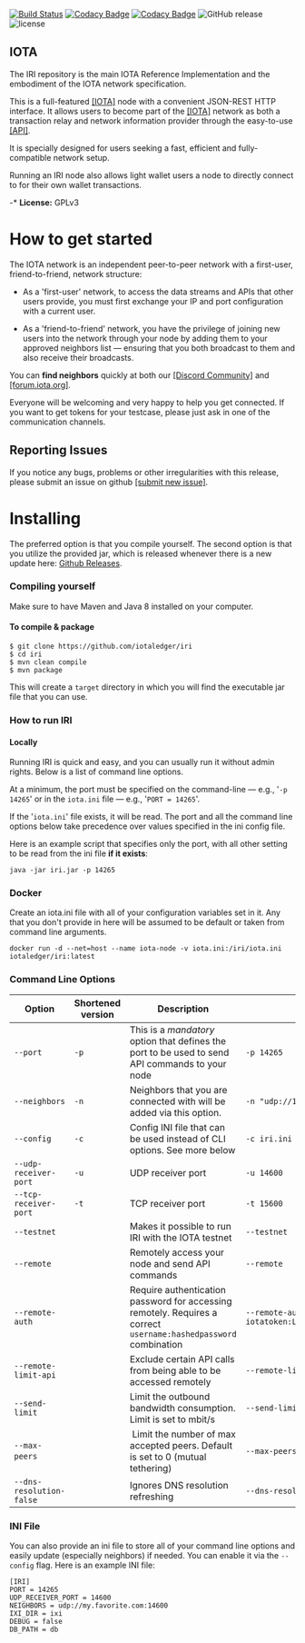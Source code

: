 [![Build Status](https://travis-ci.org/iotaledger/iri.svg?branch=dev)](https://travis-ci.org/iotaledger/iri)
[![Codacy Badge](https://api.codacy.com/project/badge/Grade/dba5b7ae42024718893991e767390135)](https://www.codacy.com/app/iotaledger/iri?utm_source=github.com&amp;utm_medium=referral&amp;utm_content=iotaledger/iri&amp;utm_campaign=Badge_Grade)
[![Codacy Badge](https://api.codacy.com/project/badge/Coverage/dba5b7ae42024718893991e767390135)](https://www.codacy.com/app/iotaledger/iri?utm_source=github.com&utm_medium=referral&utm_content=iotaledger/iri&utm_campaign=Badge_Coverage)
![GitHub release](https://img.shields.io/github/release/iotaledger/iri.svg)
![license](https://img.shields.io/github/license/iotaledger/iri.svg)

## IOTA

The IRI repository is the main IOTA Reference Implementation and the embodiment of the IOTA network specification. 

This is a full-featured [[IOTA]](https://iota.org/) node with a convenient JSON-REST HTTP interface.
It allows users to become part of the [[IOTA]](https://iota.org) network as both a transaction relay
and network information provider through the easy-to-use [[API]](https://iota.readme.io/reference).

It is specially designed for users seeking a fast, efficient and fully-compatible network setup.

Running an IRI node also allows light wallet users a node to directly connect to for their own wallet transactions.

-* **License:** GPLv3

# How to get started

The IOTA network is an independent peer-to-peer network with a first-user, friend-to-friend, network structure:

- As a 'first-user' network, to access the data streams and APIs that other users provide, you must first exchange your IP and port configuration with a current user.

- As a 'friend-to-friend' network, you have the privilege of joining new users into the network through your node
by adding them to your approved neighbors list — ensuring that you both broadcast to them and also receive their broadcasts.

You can **find neighbors** quickly at both our [[Discord Community]](https://discord.gg/7Gu2mG5) and [[forum.iota.org]](https://forum.iota.org/).
 
Everyone will be welcoming and very happy to help you get connected.
If you want to get tokens for your testcase, please just ask in one of the communication channels.

## Reporting Issues

If you notice any bugs, problems or other irregularities with this release,
please submit an issue on github [[submit new issue]](https://github.com/iotaledger/iri/issues/new).

# Installing

The preferred option is that you compile yourself.
The second option is that you utilize the provided jar, 
which is released whenever there is a new update here: [Github Releases](https://github.com/iotaledger/iri/releases).

### Compiling yourself  

Make sure to have Maven and Java 8 installed on your computer.

#### To compile & package
```
$ git clone https://github.com/iotaledger/iri
$ cd iri
$ mvn clean compile
$ mvn package
```

This will create a `target` directory in which you will find the executable jar file that you can use.

### How to run IRI 

#### Locally

Running IRI is quick and easy, and you can usually run it without admin rights.
Below is a list of command line options.

At a minimum, the port must be specified on the command-line — e.g., '`-p 14265`' 
or in the `iota.ini` file — e.g., '`PORT = 14265`'.

If the '`iota.ini`' file exists, it will be read.
The port and all the command line options below take precedence over values specified in the ini config file.

Here is an example script that specifies only the port, with all other setting to be read from the ini file **if it exists**:

```
java -jar iri.jar -p 14265
```

### Docker

Create an iota.ini file with all of your configuration variables set in it.
Any that you don't provide in here will be assumed to be default or taken from
command line arguments.

`docker run -d --net=host --name iota-node -v iota.ini:/iri/iota.ini iotaledger/iri:latest`

### Command Line Options 

Option | Shortened version | Description | Example Input
--- | --- | --- | --- 
`--port` | `-p` | This is a *mandatory* option that defines the port to be used to send API commands to your node | `-p 14265`
`--neighbors` | `-n` | Neighbors that you are connected with will be added via this option. | `-n "udp://148.148.148.148:14265 udp://[2001:db8:a0b:12f0::1]:14265"`
`--config` | `-c` | Config INI file that can be used instead of CLI options. See more below | `-c iri.ini`
`--udp-receiver-port` | `-u` | UDP receiver port | `-u 14600`
`--tcp-receiver-port` | `-t` | TCP receiver port | `-t 15600`
`--testnet` | | Makes it possible to run IRI with the IOTA testnet | `--testnet`
`--remote` | | Remotely access your node and send API commands | `--remote`
`--remote-auth` | | Require authentication password for accessing remotely. Requires a correct `username:hashedpassword` combination | `--remote-auth iotatoken:LL9EZFNCHZCMLJLVUBCKJSWKFEXNYRHHMYS9XQLUZRDEKUUDOCMBMRBWJEMEDDXSDPHIGQULENCRVEYMO`
`--remote-limit-api` | | Exclude certain API calls from being able to be accessed remotely | `--remote-limit-api "attachToTangle, addNeighbors"`
`--send-limit`| | Limit the outbound bandwidth consumption. Limit is set to mbit/s | `--send-limit 1.0`
`--max-peers` | | Limit the number of max accepted peers. Default is set to 0 (mutual tethering) | `--max-peers 8`
`--dns-resolution-false` | | Ignores DNS resolution refreshing  | `--dns-resolution-false`	
### INI File

You can also provide an ini file to store all of your command line options and easily update (especially neighbors) if needed. You can enable it via the `--config` flag. Here is an example INI file:
```
[IRI]
PORT = 14265
UDP_RECEIVER_PORT = 14600
NEIGHBORS = udp://my.favorite.com:14600
IXI_DIR = ixi
DEBUG = false
DB_PATH = db
```
